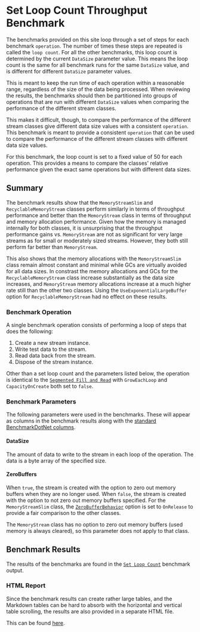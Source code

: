 # Set Loop Count Throughput Benchmark

The benchmarks provided on this site loop through a set of steps for each benchmark `operation`. The number of times these steps are repeated is called the `loop count`. For all the other benchmarks, this loop count is determined by the current `DataSize` parameter value. This means the loop count is the same for all benchmark runs for the same `DataSize` value, and is different for different `DataSize` parameter values.

This is meant to keep the run time of each operation within a reasonable range, regardless of the size of the data being processed. When reviewing the results, the benchmarks should then be partitioned into groups of operations that are run with different `DataSize` values when comparing the performance of the different stream classes.

This makes it difficult, though, to compare the performance of the different stream classes give different data size values with a consistent `operation`. This benchmark is meant to provide a consistent `operation` that can be used to compare the performance of the different stream classes with different data size values.

For this benchmark, the loop count is set to a fixed value of 50 for each operation. This provides a means to compare the classes' relative performance given the exact same operations but with different data sizes.

## Summary 

The benchmark results show that the `MemoryStreamSlim` and `RecyclableMemoryStream` classes perform similarly in terms of throughput performance and better than the `MemoryStream` class in terms of throughput and memory allocation performance. Given how the memory is managed internally for both classes, it is unsurprising that the throughput performance gains vs. `MemoryStream` are not as significant for very large streams as for small or moderately sized streams. However, they both still perform far better than `MemoryStream`.

This also shows that the memory allocations with the `MemoryStreamSlim` class remain almost constant and minimal while GCs are virtually avoided for all data sizes. In constrast the memory allocations and GCs for the `RecyclableMemoryStream` class increase substantially as the data size increases, and `MemoryStream` memory allocations increase at a much higher rate still than the other two classes. Using the `UseExponentialLargeBuffer` option for `RecyclableMemoryStream` had no effect on these results.

### Benchmark Operation

A single benchmark operation consists of performing a loop of steps that does the following:

1. Create a new stream instance.
1. Write test data to the stream.
1. Read data back from the stream.
1. Dispose of the stream instance.

Other than a set loop count and the parameters listed below, the operation is identical to the [`Segmented Fill and Read`](./dynamic-throughput-benchmarks.md#segmented-fill-and-read) with `GrowEachLoop` and `CapacityOnCreate` both set to `false`.

### Benchmark Parameters

The following parameters were used in the benchmarks. These will appear as columns in the benchmark results along with the [standard BenchmarkDotNet columns](./benchmarks.md#legend).

#### DataSize

The amount of data to write to the stream in each loop of the operation. The data is a byte array of the specified size.

#### ZeroBuffers

When `true`, the stream is created with the option to zero out memory buffers when they are no longer used. When `false`, the stream is created with the option to not zero out memory buffers specified. For the `MemoryStreamSlim` class, the [`ZeroBufferBehavior`](xref:KZDev.PerfUtils.MemoryStreamSlimOptions.ZeroBufferBehavior) option is set to `OnRelease` to provide a fair comparison to the other classes.

The `MemoryStream` class has no option to zero out memory buffers (used memory is always cleared), so this parameter does not apply to that class.

## Benchmark Results

The results of the benchmarks are found in the [`Set Loop Count`](./MemoryStreamBenchmarks.SetLoopCountFillAndReadThroughputBenchmarks-report-github.md) benchmark output.

### HTML Report

Since the benchmark results can create rather large tables, and the Markdown tables can be hard to absorb with the horizontal and vertical table scrolling, the results are also provided in a separate HTML file. 

This can be found [here](./MemoryStreamBenchmarks.SetLoopCountFillAndReadThroughputBenchmarks-report.html).